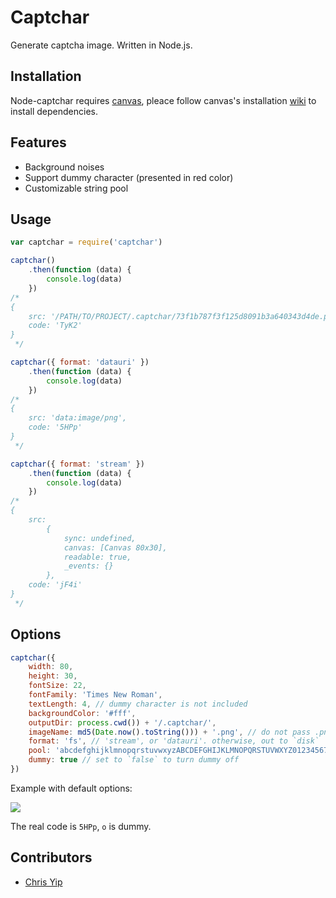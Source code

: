 # Captchar

Generate captcha image. Written in Node.js.

## Installation

Node-captchar requires [canvas](https://www.npmjs.org/package/canvas), pleace follow canvas's installation [wiki](https://github.com/LearnBoost/node-canvas/wiki/_pages) to install dependencies.

## Features

- Background noises
- Support dummy character (presented in red color)
- Customizable string pool

## Usage

```js
var captchar = require('captchar')

captchar()
    .then(function (data) {
        console.log(data)
    })
/*
{
    src: '/PATH/TO/PROJECT/.captchar/73f1b787f3f125d8091b3a640343d4de.png,
    code: 'TyK2'
}
 */

captchar({ format: 'datauri' })
    .then(function (data) {
        console.log(data)
    })
/*
{
    src: 'data:image/png',
    code: '5HPp'
}
 */

captchar({ format: 'stream' })
    .then(function (data) {
        console.log(data)
    })
/*
{
    src:
        {
            sync: undefined,
            canvas: [Canvas 80x30],
            readable: true,
            _events: {}
        },
    code: 'jF4i'
}
 */
```

## Options

```js
captchar({
    width: 80,
    height: 30,
    fontSize: 22,
    fontFamily: 'Times New Roman',
    textLength: 4, // dummy character is not included
    backgroundColor: '#fff',
    outputDir: process.cwd()) + '/.captchar/',
    imageName: md5(Date.now().toString())) + '.png', // do not pass .png; recommend to generate image name manually
    format: 'fs', // 'stream', or 'datauri'. otherwise, out to `disk`
    pool: 'abcdefghijklmnopqrstuvwxyzABCDEFGHIJKLMNOPQRSTUVWXYZ0123456789',
    dummy: true // set to `false` to turn dummy off
})
```

Example with default options:

![](http://f.cl.ly/items/133L2t3x1S0a2F1I1i24/Unknown.png)

The real code is `5HPp`, `o` is dummy.

## Contributors

- [Chris Yip](https://github.com/chrisyip/node-captchar/commits/master?author=chrisyip)
